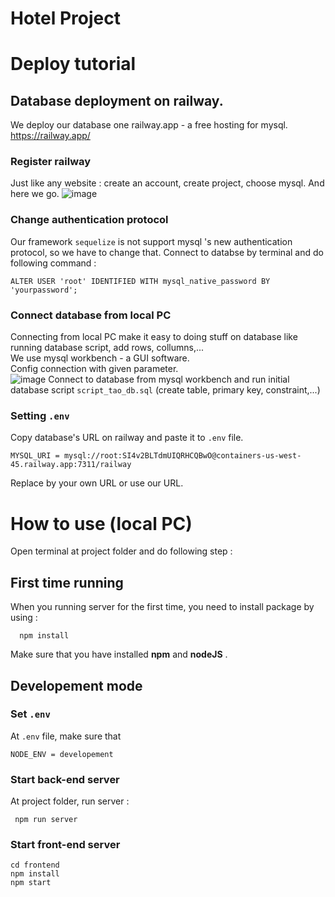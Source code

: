 # Hotel Project
# Deploy tutorial
## Database deployment on railway.
We deploy our database one railway.app - a free hosting for mysql.
https://railway.app/
### Register railway
Just like any website : create an account, create project, choose mysql. And here we go.
![image](https://user-images.githubusercontent.com/53325621/170161083-db49f103-311b-4ee1-b9e0-aae6a788a198.png)
### Change authentication protocol
Our framework `sequelize` is not support mysql 's new authentication protocol, so we have to change that. Connect to databse by terminal and do following command :  
```
ALTER USER 'root' IDENTIFIED WITH mysql_native_password BY 'yourpassword';
```
### Connect database from local PC
Connecting from local PC make it easy to doing stuff on database like running database script, add rows, collumns,...  
We use mysql workbench - a GUI software.  
Config connection with given parameter.  
![image](https://user-images.githubusercontent.com/53325621/170161700-8123c732-2d5e-4930-b10b-c70f3fd9d334.png)
Connect to database from mysql workbench and run initial database script `script_tao_db.sql` (create table, primary key, constraint,...)  
### Setting `.env`
Copy database's URL on railway and paste it to `.env` file.  
```
MYSQL_URI = mysql://root:SI4v2BLTdmUIQRHCQBwO@containers-us-west-45.railway.app:7311/railway
```
Replace by your own URL or use our URL.  
# How to use (local PC)
Open terminal at project folder and do following step : 
## First time running 
When you running server for the first time, you need to install package by using :  
```
  npm install 
```
Make sure that you have installed **npm** and **nodeJS** .
## Developement mode
### Set `.env`
At `.env` file, make sure that 
```
NODE_ENV = developement
```
### Start back-end server
At project folder, run server :   
 ``` 
  npm run server
```
### Start front-end server
```
cd frontend
npm install
npm start
```
